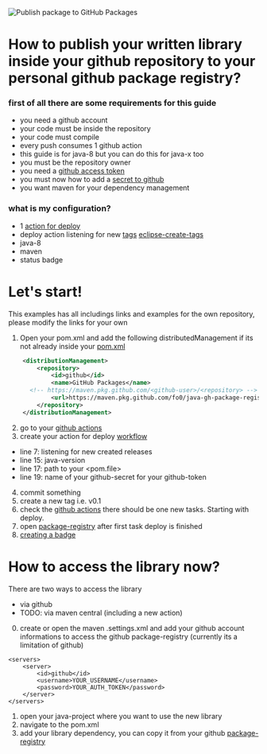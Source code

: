 ![Publish package to GitHub Packages](https://github.com/fo0/java-gh-package-registry-example/workflows/Publish%20package%20to%20GitHub%20Packages/badge.svg)

# How to publish your written library inside your github repository to your personal github package registry?

### first of all there are some requirements for this guide
- you need a github account
- your code must be inside the repository
- your code must compile
- every push consumes 1 github action
- this guide is for java-8 but you can do this for java-x too
- you must be the repository owner
- you need a [github access token](https://docs.github.com/en/github/authenticating-to-github/creating-a-personal-access-token)
- you must now how to add a [secret to github](https://docs.github.com/en/actions/configuring-and-managing-workflows/creating-and-storing-encrypted-secrets)
- you want maven for your dependency management

### what is my configuration?
- 1 [action for deploy](https://github.com/fo0/java-gh-package-registry-example/blob/master/.github/workflows/maven_deploy.yml)
- deploy action listening for new [tags](https://docs.github.com/en/desktop/contributing-and-collaborating-using-github-desktop/managing-tags) [eclipse-create-tags](https://wiki.eclipse.org/EGit/User_Guide#Creating_a_Tag)
- java-8
- maven
- status badge


# Let's start!
This examples has all includings links and examples for the own repository, please modify the links for your own

1. Open your pom.xml and add the following distributedManagement if its not already inside your [pom.xml](https://github.com/fo0/java-gh-package-registry-example/blob/master/hello-world-example/pom.xml)
```xml
	<distributionManagement>
		<repository>
			<id>github</id>
			<name>GitHub Packages</name>
      <!-- https://maven.pkg.github.com/<github-user>/<repository> -->
			<url>https://maven.pkg.github.com/fo0/java-gh-package-registry-example</url>
		</repository>
	</distributionManagement>
```
2. go to your [github actions](https://github.com/fo0/hello-world-java-lib/actions)
3. create your action for deploy [workflow](https://github.com/fo0/hello-world-java-lib/blob/master/.github/workflows/maven_deploy.yml)
  - line 7: listening for new created releases
  - line 15: java-version
  - line 17: path to your <pom.file>
  - line 19: name of your github-secret for your github-token
  
4. commit something
5. create a new tag i.e. v0.1
6. check the [github actions](https://github.com/fo0/hello-world-java-lib/actions) there should be one new tasks. Starting with deploy.
7. open [package-registry](https://github.com/fo0/hello-world-java-lib/packages) after first task deploy is finished
8. [creating a badge](https://docs.github.com/en/actions/configuring-and-managing-workflows/configuring-a-workflow#adding-a-workflow-status-badge-to-your-repository)

# How to access the library now?
There are two ways to access the library
- via github
- TODO: via maven central (including a new action)

0. create or open the maven .settings.xml and add your github account informations to access the github package-registry (currently its a limitation of github)
```
<servers>
    <server>
        <id>github</id>
        <username>YOUR_USERNAME</username>
        <password>YOUR_AUTH_TOKEN</password>
    </server>
</servers>
```
1. open your java-project where you want to use the new library
2. navigate to the pom.xml
3. add your library dependency, you can copy it from your github [package-registry](https://github.com/fo0/hello-world-java-lib/packages)
